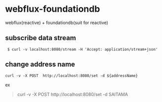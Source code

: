# webflux-foundationdb
webflux(reactive) + foundationdb(suit for reactive)

## subscribe data stream
```
 $ curl -v localhost:8080/stream -H 'Accept: application/stream+json'
```

## change address name
```
curl -v -X POST  http://localhost:8080/set -d ${addressName}

```
ex
> curl -v -X POST  http://localhost:8080/set -d SAITAMA
